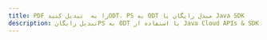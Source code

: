 ---title: PDF را به  تبدیل کنیدODT، PS به ODT مبدل رایگان یا Java SDKdescription: تبدیل رایگانPS به ODT با استفاده از Java Cloud APIs & SDK همچنین اسناد PDF را در Cloud ایجاد، ویرایش و رندر کنید.---